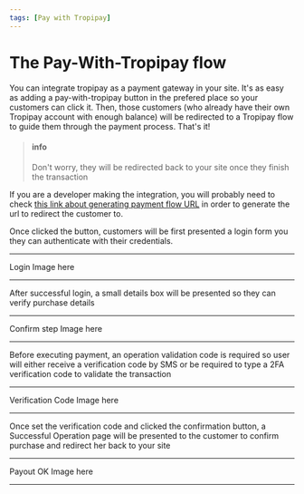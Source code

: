 ```yaml
---
tags: [Pay with Tropipay]
---
```

# The Pay-With-Tropipay flow

You can integrate tropipay as a payment gateway in your site. It's as easy as adding a pay-with-tropipay button in the prefered place so your customers can click it. Then, those customers (who already have their own Tropipay account with enough balance) will be redirected to a Tropipay flow to guide them through the payment process. That's it!

<!-- theme: info -->
>#### info
> Don't worry, they will be redirected back to your site once they finish the transaction

If you are a developer making the integration, you will probably need to check [this link about generating payment flow URL](/reference/Tropipay-API.v2.yaml/paths/~1movements~1in~1with_tpp_url/post) in order to generate the url to redirect the customer to.

Once clicked the button, customers will be first presented a login form you they can authenticate with their credentials. 
***
Login Image here
***
After successful login, a small details box will be presented so they can verify purchase details

***
Confirm step Image here
***

Before executing payment, an operation validation code is required so user will either receive a verification code by SMS or be required to type a 2FA verification code to validate the transaction

***
Verification Code Image here
***

Once set the verification code and clicked the confirmation button, a Successful Operation page will be presented to the customer to confirm purchase and redirect her back to your site

***
Payout OK Image here
***